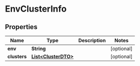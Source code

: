 

# EnvClusterInfo


## Properties

| Name | Type | Description | Notes |
|------------ | ------------- | ------------- | -------------|
|**env** | **String** |  |  [optional] |
|**clusters** | [**List&lt;ClusterDTO&gt;**](ClusterDTO.md) |  |  [optional] |



